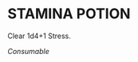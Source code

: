 ﻿---
tags:
  - Item
  - Consumable
name: 'STAMINA POTION'
description: 'Clear 1d4+1 Stress.'
---

# STAMINA POTION

Clear 1d4+1 Stress.

*Consumable*
